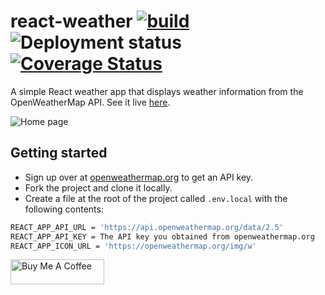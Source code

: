 # react-weather [![build](https://github.com/denniskigen/react-weather/actions/workflows/validate.yml/badge.svg)](https://github.com/denniskigen/react-weather/actions/workflows/validate.yml) ![Deployment status](https://img.shields.io/github/deployments/denniskigen/react-weather/production?label=vercel&logo=vercel&logoColor=white) [![Coverage Status](https://coveralls.io/repos/github/denniskigen/react-weather/badge.svg?branch=main)](https://coveralls.io/github/denniskigen/react-weather?branch=main)

A simple React weather app that displays weather information from the OpenWeatherMap API. See it live [here](https://react-weather.denniskigen.com/).

![Home page](https://github.com/denniskigen/react-weather/blob/main/public/screen.png)

## Getting started

- Sign up over at [openweathermap.org](https://openweathermap.org/appid) to get an API key.
- Fork the project and clone it locally.
- Create a file at the root of the project called `.env.local` with the following contents:

```sh
REACT_APP_API_URL = 'https://api.openweathermap.org/data/2.5'
REACT_APP_API_KEY = The API key you obtained from openweathermap.org
REACT_APP_ICON_URL = 'https://openweathermap.org/img/w'

```

<a href="https://www.buymeacoffee.com/denniskigen" target="_blank"><img src="https://cdn.buymeacoffee.com/buttons/v2/default-yellow.png" alt="Buy Me A Coffee" width="150" height="40"/></a>
